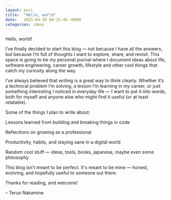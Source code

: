 ```yaml
---
layout: post
title:  "Hello, world"
date:   2025-04-30 08:25:48 +0900
categories: ideas
---
```


Hello, world!

I’ve finally decided to start this blog — not because I have all the answers, but because I’m full of thoughts I want to explore, share, and revisit. This space is going to be my personal journal where I document ideas about life, software engineering, career growth, lifestyle and other cool things that catch my curiosity along the way.

I’ve always believed that writing is a great way to think clearly. Whether it’s a technical problem I’m solving, a lesson I’m learning in my career, or just something interesting I noticed in everyday life — I want to put it into words, both for myself and anyone else who might find it useful (or at least relatable).

Some of the things I plan to write about:

Lessons learned from building and breaking things in code

Reflections on growing as a professional

Productivity, habits, and staying sane in a digital world

Random cool stuff — ideas, tools, books, japanese, maybe even some philosophy

This blog isn't meant to be perfect. It's meant to be mine — honest, evolving, and hopefully useful to someone out there.

Thanks for reading, and welcome!

– Teruo Nakamine
